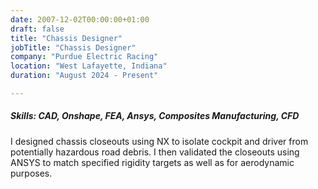 ```yaml
---
date: 2007-12-02T00:00:00+01:00
draft: false
title: "Chassis Designer"
jobTitle: "Chassis Designer"
company: "Purdue Electric Racing"
location: "West Lafayette, Indiana"
duration: "August 2024 - Present"

---
```

##### Skills: CAD, Onshape, FEA, Ansys, Composites Manufacturing, CFD

I designed chassis closeouts using NX to isolate cockpit and driver from potentially hazardous road debris. I then validated the closeouts using ANSYS to match specified rigidity targets as well as for aerodynamic purposes.